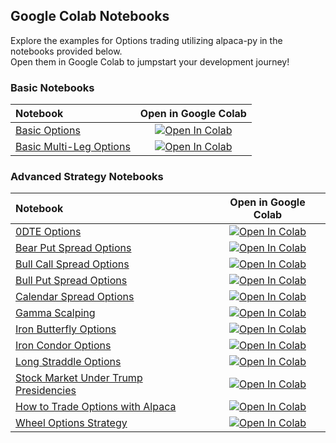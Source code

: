 ## Google Colab Notebooks

Explore the examples for Options trading utilizing alpaca-py in the notebooks provided below.  
Open them in Google Colab to jumpstart your development journey!

### Basic Notebooks

| Notebook                                        | Open in Google Colab                                                                                                                                                                         |
|:------------------------------------------------|:------------------------------------------------------------------------------------------------------------------------------------------------------------------------------------------:|
| [Basic Options](options-trading-basic.ipynb)          | [![Open In Colab](https://colab.research.google.com/assets/colab-badge.svg)](https://colab.research.google.com/github/alpacahq/alpaca-py/blob/master/examples/options/options-trading-basic.ipynb) |
| [Basic Multi-Leg Options](options-trading-mleg.ipynb) | [![Open In Colab](https://colab.research.google.com/assets/colab-badge.svg)](https://colab.research.google.com/github/alpacahq/alpaca-py/blob/master/examples/options/options-trading-mleg.ipynb)  |

### Advanced Strategy Notebooks

| Notebook                                      | Open in Google Colab                                                                                                                                                                         |
|:----------------------------------------------|:------------------------------------------------------------------------------------------------------------------------------------------------------------------------------------------:|
| [0DTE Options](options-zero-dte.ipynb)       | [![Open In Colab](https://colab.research.google.com/assets/colab-badge.svg)](https://colab.research.google.com/github/alpacahq/alpaca-py/blob/master/examples/options/options-zero-dte.ipynb)      |
| [Bear Put Spread Options](options-bear-put-spread.ipynb)   | [![Open In Colab](https://colab.research.google.com/assets/colab-badge.svg)](https://colab.research.google.com/github/alpacahq/alpaca-py/blob/master/examples/options/options-bear-put-spread.ipynb)|
| [Bull Call Spread Options](options-bull-call-spread.ipynb) | [![Open In Colab](https://colab.research.google.com/assets/colab-badge.svg)](https://colab.research.google.com/github/alpacahq/alpaca-py/blob/master/examples/options/options-bull-call-spread.ipynb)|
| [Bull Put Spread Options](options-bull-put-spread.ipynb) | [![Open In Colab](https://colab.research.google.com/assets/colab-badge.svg)](https://colab.research.google.com/github/alpacahq/alpaca-py/blob/master/examples/options/options-bull-put-spread.ipynb)|
| [Calendar Spread Options](options-calendar-spread.ipynb) | [![Open In Colab](https://colab.research.google.com/assets/colab-badge.svg)](https://colab.research.google.com/github/alpacahq/alpaca-py/blob/master/examples/options/options-calendar-spread.ipynb)|
| [Gamma Scalping](options-gamma-scalping.ipynb) | [![Open In Colab](https://colab.research.google.com/assets/colab-badge.svg)](https://colab.research.google.com/github/alpacahq/alpaca-py/blob/master/examples/options/options-gamma-scalping.ipynb)|
| [Iron Butterfly Options](options-iron-butterfly.ipynb) | [![Open In Colab](https://colab.research.google.com/assets/colab-badge.svg)](https://colab.research.google.com/github/alpacahq/alpaca-py/blob/master/examples/options/options-iron-butterfly.ipynb)|
| [Iron Condor Options](options-iron-condor.ipynb) | [![Open In Colab](https://colab.research.google.com/assets/colab-badge.svg)](https://colab.research.google.com/github/alpacahq/alpaca-py/blob/master/examples/options/options-iron-condor.ipynb)|
| [Long Straddle Options](options-long-straddle.ipynb) | [![Open In Colab](https://colab.research.google.com/assets/colab-badge.svg)](https://colab.research.google.com/github/alpacahq/alpaca-py/blob/master/examples/options/options-long-straddle.ipynb)|
| [Stock Market Under Trump Presidencies](options-polygon-alpaca.ipynb) | [![Open In Colab](https://colab.research.google.com/assets/colab-badge.svg)](https://colab.research.google.com/github/alpacahq/alpaca-py/blob/master/examples/options/options-polygon-alpaca.ipynb)|
| [How to Trade Options with Alpaca](trade-options-with-alpaca.ipynb)       | [![Open In Colab](https://colab.research.google.com/assets/colab-badge.svg)](https://colab.research.google.com/github/alpacahq/alpaca-py/blob/master/examples/options/trade-options-with-alpaca.ipynb)|
| [Wheel Options Strategy](options-wheel-strategy.ipynb) | [![Open In Colab](https://colab.research.google.com/assets/colab-badge.svg)](https://colab.research.google.com/github/alpacahq/alpaca-py/blob/master/examples/options/options-wheel-strategy.ipynb)|